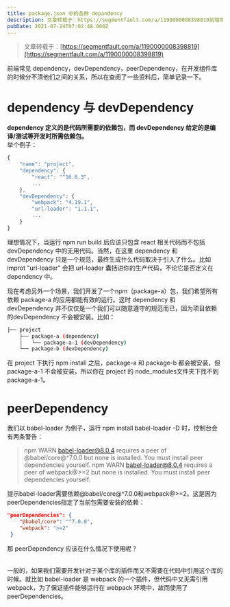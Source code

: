 ```yaml
---
title: package.json 中的各种 depandency
description: 文章转载于：https://segmentfault.com/a/1190000008398819前端常见 dependency，devDependency，peerDependency，在开发组件库的时候分不清他们之间的关系，所以在查阅了一些资料后，简单记录一下。dependency 与 d...
pubDate: 2021-07-24T07:02:48.000Z
---
```


> 文章转载于：[https://segmentfault.com/a/1190000008398819](https://segmentfault.com/a/1190000008398819)

前端常见 dependency，devDependency，peerDependency，在开发组件库的时候分不清他们之间的关系，所以在查阅了一些资料后，简单记录一下。

# dependency 与 devDependency
**dependency 定义的是代码所需要的依赖包，而 devDependency 给定的是编译/测试等开发时所需依赖包。**<br />举个例子：
```javascript
{
    "name": "project",
    "dependency": {
        "react": "^16.6.3",
        ...
    },
    "devDependency": {
        "webpack": "4.19.1",
        "url-loader": "1.1.1",
        ...
    }
}
```
理想情况下，当运行 npm run build 后应该只包含 react 相关代码而不包括 devDependency 中的无用代码。当然，在这里 dependency 和 devDependency 只是一个规范，最终生成什么代码取决于引入了什么。比如 improt "url-loader" 会把 url-loader 囊括进你的生产代码，不论它是否定义在 dependency 中。

现在考虑另外一个场景，我们开发了一个npm（package-a）包，我们希望所有依赖 package-a 的应用都能有效的运行。这时 dependency 和 devDependency 并不仅仅是一个我们可以随意遵守的规范而已，因为项目依赖的devDependency 不会被安装。比如：
```bash
├── project
    ├── package-a (dependency)
    │   └── package-a-1 (devDependency)
    └── package-b (devDependency)
```
在 project 下执行 npm install 之后，package-a 和 package-b 都会被安装，但 package-a-1 不会被安装，所以你在 project 的 node_modules文件夹下找不到 package-a-1。

# peerDependency
我们以 babel-loader 为例子，运行 npm install babel-loader -D 时，控制台会有两条警告：
> npm WARN babel-loader@8.0.4 requires a peer of @babel/core@^7.0.0 but none is installed. You must install peer dependencies yourself. 
> npm WARN babel-loader@8.0.4 requires a peer of webpack@>=2 but none is installed. You must install peer dependencies yourself.

提示babel-loader需要依赖@babel/core@^7.0.0和webpack@>=2。这是因为peerDependencies指定了当前包需要安装的依赖：
```json
"peerDependencies": {
    "@babel/core": "^7.0.0",
    "webpack": ">=2"
 }
```
那 peerDependency 应该在什么情况下使用呢？

<br />一般的，如果我们需要开发针对于某个库的插件而又不需要在代码中引用这个库的时候。就比如 babel-loader 是 webpack 的一个插件，但代码中又无需引用 webpack，为了保证插件能够运行在 webpack 环境中，故而使用了peerDependencies。


